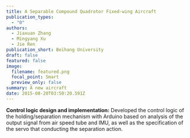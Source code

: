 ```yaml
---
title: A Separable Compound Quadrotor Fixed-wing Aircraft
publication_types:
  - "0"
authors:
  - Jiaxuan Zhang
  - Mingyang Xu
  - Jie Ren
publication_short: Beihang University
draft: false
featured: false
image:
  filename: featured.png
  focal_point: Smart
  preview_only: false
summary: A new aircraft
date: 2015-08-20T03:50:20.591Z
---
```

**Control logic design and implementation:** Developed the control logic of the holding/separation mechanism with Arduino based on analysis of the output signal from air speed tube and IMU, as well as the specification of the servo that conducting the separation action.
